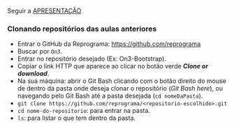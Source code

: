 Seguir a <a href="https://docs.google.com/presentation/d/12Pgt3B6-OnOP2nX_x6udEuHzbb9ZE2Q4OU98vE3ckgU/edit?usp=sharing" target="_blank">APRESENTAÇÃO</a>

### Clonando repositórios das aulas anteriores
- Entrar o GitHub da Reprograma: https://github.com/reprograma
- Buscar por `On3`.
- Entrar no repositório desejado (Ex: On3-Bootstrap).
- Copiar o link HTTP que aparece ao clicar no botão verde ***Clone or download***.
- Na sua máquina: abrir o Git Bash clicando com o botão direito do mouse de dentro da pasta onde deseja clonar o repositório (*Git Bash here*), ou navegando pelo Git Bash até a pasta desejada (`cd nomeDaPasta`).
- `git clone https://github.com/reprograma/<repositorio-escolhido>.git`
- `cd nome-do-repositorio`: para entrar na pasta.
- `ls`: para listar o que tem dentro da pasta.